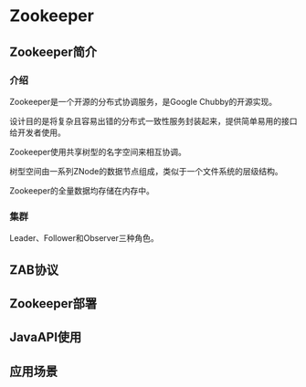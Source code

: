 # Zookeeper

## Zookeeper简介

### 介绍

Zookeeper是一个开源的分布式协调服务，是Google Chubby的开源实现。

设计目的是将复杂且容易出错的分布式一致性服务封装起来，提供简单易用的接口给开发者使用。

Zookeeper使用共享树型的名字空间来相互协调。

树型空间由一系列ZNode的数据节点组成，类似于一个文件系统的层级结构。

Zookeeper的全量数据均存储在内存中。

### 集群

Leader、Follower和Observer三种角色。



## ZAB协议



## Zookeeper部署

## JavaAPI使用

## 应用场景